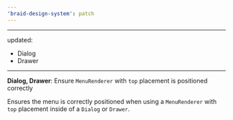 ```yaml
---
'braid-design-system': patch
---
```


---
updated:
  - Dialog
  - Drawer
---

**Dialog, Drawer**: Ensure `MenuRenderer` with `top` placement is positioned correctly

Ensures the menu is correctly positioned when using a `MenuRenderer` with `top` placement inside of a `Dialog` or `Drawer`.
